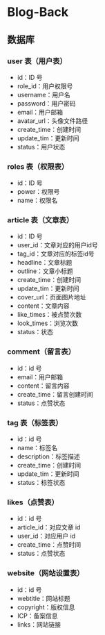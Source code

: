 # Blog-Back

## 数据库

### user 表（用户表）

- id：ID 号
- role_id：用户权限号
- username：用户名
- password：用户密码
- email：用户邮箱
- avatar_url：头像文件路径
- create_time：创建时间
- update_tim：更新时间
- status：用户状态

### roles 表（权限表）

- id：ID 号
- power：权限号
- name：权限名

### article 表（文章表）

- id：ID 号
- user_id：文章对应的用户id号
- tag_id：文章对应的标签id号
- headline：文章标题
- outline：文章小标题
- create_time：创建时间
- update_tim：更新时间
- cover_url：页面图片地址
- content：文章内容
- like_times：被点赞次数
- look_times：浏览次数
- status：状态

### comment（留言表）

- id：id 号
- email：用户邮箱
- content：留言内容
- create_time：留言创建时间
- status：点赞状态

### tag 表（标签表）

- id：id 号
- name：标签名
- description：标签描述
- create_time：创建时间
- update_tim：更新时间
- status：标签状态

### likes（点赞表）

- id：id 号
- article_id：对应文章 id
- user_id：对应用户 id
- create_time：点赞时间
- status：点赞状态

### website（网站设置表）

- id：id 号
- webtitle：网站标题
- copyright：版权信息
- ICP：备案信息
- links：网站链接

<!-- sequelize-auto -o "./schema" -d blog -h localhost -u root -x  -p 3306 -->